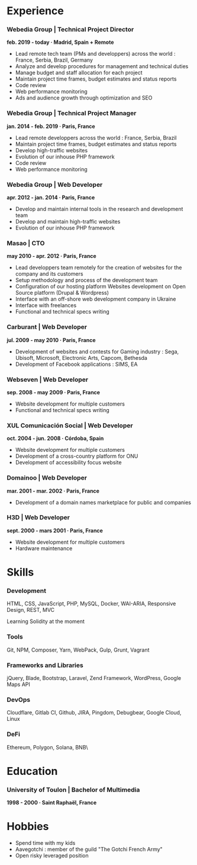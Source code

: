 # Experience

### Webedia Group | Technical Project Director

**feb. 2019 - today · Madrid, Spain + Remote**

* Lead remote tech team (PMs and developpers) across the world : France, Serbia, Brazil, Germany
* Analyze and develop procedures for management and technical duties
* Manage budget and staff allocation for each project
* Maintain project time frames, budget estimates and status reports
* Code review
* Web performance monitoring
* Ads and audience growth through optimization and SEO

### Webedia Group | Technical Project Manager

**jan. 2014 - feb. 2019 · Paris, France**

* Lead remote developpers across the world : France, Serbia, Brazil
* Maintain project time frames, budget estimates and status reports
* Develop high-traffic websites
* Evolution of our inhouse PHP framework
* Code review
* Web performance monitoring

### Webedia Group | **Web Developer**

**apr. 2012 - jan. 2014 · Paris, France**

* Develop and maintain internal tools in the research and development team
* Develop and maintain high-traffic websites
* Evolution of our inhouse PHP framework

### Masao | CTO

**may 2010 - apr. 2012 · Paris, France**

* Lead developpers team remotely for the creation of websites for the company and its customers
* Setup methodology and process of the development team
* Configuration of our hosting platform Websites development on Open Source platform (Drupal & Wordpress)
* Interface with an off-shore web development company in Ukraine
* Interface with freelances
* Functional and technical specs writing

### Carburant | Web Developer

**jul. 2009 - may 2010 · Paris, France**

* Development of websites and contests for Gaming industry : Sega, Ubisoft, Microsoft, Electronic Arts, Capcom, Bethesda
* Development of Facebook applications : SIMS, EA

### **Webseven | Web Developer**

**sep. 2008 - may 2009 · Paris, France**

* Website development for multiple customers
* Functional and technical specs writing

### XUL Comunicación Social **| Web Developer**

**oct. 2004 - jun. 2008 · Córdoba, Spain**&#x20;

* Website development for multiple customers
* Development of a cross-country platform for ONU
* Development of accessibility focus website

### Domainoo | Web Developer

**mar. 2001 - mar. 2002 · Paris, France**

* Development of a domain names marketplace for public  and companies

### H3D | Web Developer

**sept. 2000 - mars 2001 · Paris, France**

* Website development for multiple customers
* Hardware maintenance

# Skills

### **Development**

HTML, CSS, JavaScript, PHP, MySQL, Docker, WAI-ARIA, Responsive Design, REST, MVC

Learning Solidity at the moment

### Tools

Git, NPM, Composer, Yarn, WebPack, Gulp, Grunt, Vagrant

### **Frameworks and Libraries**

jQuery, Blade, Bootstrap, Laravel, Zend Framework, WordPress, Google Maps API

### **DevOps**

Cloudflare,  Gitlab CI, Github, JIRA, Pingdom, Debugbear, Google Cloud, Linux

### **DeFi**

Ethereum, Polygon, Solana, BNB\

# Education

### University of Toulon | Bachelor of Multimedia

**1998 - 2000 · Saint Raphaël, France**
# Hobbies

* Spend time with my kids
* Aavegotchi : member of the guild "The Gotchi French Army"
* Open risky leveraged position&#x20;
